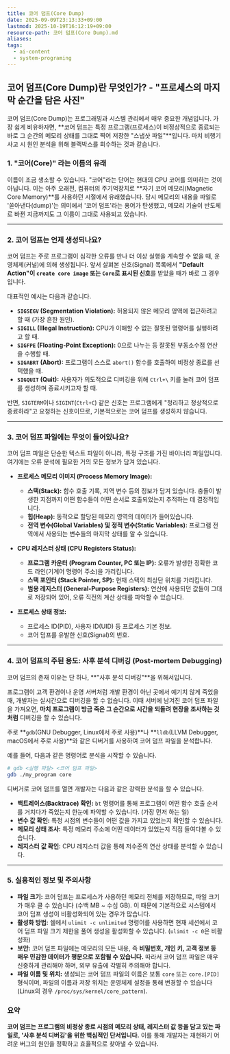 ```yaml
---
title: 코어 덤프(Core Dump)
date: 2025-09-09T23:13:33+09:00
lastmod: 2025-10-19T16:12:19+09:00
resource-path: 코어 덤프(Core Dump).md
aliases:
tags:
  - ai-content
  - system-programing
---
```

## 코어 덤프(Core Dump)란 무엇인가? - "프로세스의 마지막 순간을 담은 사진"

코어 덤프(Core Dump)는 프로그래밍과 시스템 관리에서 매우 중요한 개념입니다. 가장 쉽게 비유하자면, **코어 덤프는 특정 프로그램(프로세스)이 비정상적으로 종료되는 바로 그 순간의 메모리 상태를 그대로 찍어 저장한 "스냅샷 파일"**입니다. 마치 비행기 사고 시 원인 분석을 위해 블랙박스를 회수하는 것과 같습니다.

### 1. "코어(Core)" 라는 이름의 유래

이름이 조금 생소할 수 있습니다. "코어"라는 단어는 현대의 CPU 코어를 의미하는 것이 아닙니다. 이는 아주 오래전, 컴퓨터의 주기억장치로 **자기 코어 메모리(Magnetic Core Memory)**를 사용하던 시절에서 유래했습니다. 당시 메모리의 내용을 파일로 '쏟아낸다(dump)'는 의미에서 '코어 덤프'라는 용어가 탄생했고, 메모리 기술이 반도체로 바뀐 지금까지도 그 이름이 그대로 사용되고 있습니다.

---

### 2. 코어 덤프는 언제 생성되나요?

코어 덤프는 주로 프로그램이 심각한 오류를 만나 더 이상 실행을 계속할 수 없을 때, 운영체제(커널)에 의해 생성됩니다. 앞서 살펴본 신호(Signal) 목록에서 **"Default Action"이 `create core image` 또는 `Core`로 표시된 신호**를 받았을 때가 바로 그 경우입니다.

대표적인 예시는 다음과 같습니다.

*   **`SIGSEGV` (Segmentation Violation):** 허용되지 않은 메모리 영역에 접근하려고 할 때 (가장 흔한 원인).
*   **`SIGILL` (Illegal Instruction):** CPU가 이해할 수 없는 잘못된 명령어를 실행하려고 할 때.
*   **`SIGFPE` (Floating-Point Exception):** 0으로 나누는 등 잘못된 부동소수점 연산을 수행할 때.
*   **`SIGABRT` (Abort):** 프로그램이 스스로 `abort()` 함수를 호출하여 비정상 종료를 선택했을 때.
*   **`SIGQUIT` (Quit):** 사용자가 의도적으로 디버깅을 위해 `Ctrl+\` 키를 눌러 코어 덤프를 생성하며 종료시키고자 할 때.

반면, `SIGTERM`이나 `SIGINT`(`Ctrl+C`) 같은 신호는 프로그램에게 "정리하고 정상적으로 종료하라"고 요청하는 신호이므로, 기본적으로는 코어 덤프를 생성하지 않습니다.

---

### 3. 코어 덤프 파일에는 무엇이 들어있나요?

코어 덤프 파일은 단순한 텍스트 파일이 아니라, 특정 구조를 가진 바이너리 파일입니다. 여기에는 오류 분석에 필요한 거의 모든 정보가 담겨 있습니다.

*   **프로세스 메모리 이미지 (Process Memory Image):**
    *   **스택(Stack):** 함수 호출 기록, 지역 변수 등의 정보가 담겨 있습니다. 충돌이 발생한 지점까지 어떤 함수들이 어떤 순서로 호출되었는지 추적하는 데 결정적입니다.
    *   **힙(Heap):** 동적으로 할당된 메모리 영역의 데이터가 들어있습니다.
    *   **전역 변수(Global Variables) 및 정적 변수(Static Variables):** 프로그램 전역에서 사용되는 변수들의 마지막 상태를 알 수 있습니다.

*   **CPU 레지스터 상태 (CPU Registers Status):**
    *   **프로그램 카운터 (Program Counter, PC 또는 IP):** 오류가 발생한 정확한 코드 라인(기계어 명령어 주소)을 가리킵니다.
    *   **스택 포인터 (Stack Pointer, SP):** 현재 스택의 최상단 위치를 가리킵니다.
    *   **범용 레지스터 (General-Purpose Registers):** 연산에 사용되던 값들이 그대로 저장되어 있어, 오류 직전의 계산 상태를 파악할 수 있습니다.

*   **프로세스 상태 정보:**
    *   프로세스 ID(PID), 사용자 ID(UID) 등 프로세스 기본 정보.
    *   코어 덤프를 유발한 신호(Signal)의 번호.

---

### 4. 코어 덤프의 주된 용도: 사후 분석 디버깅 (Post-mortem Debugging)

코어 덤프의 존재 이유는 단 하나, **"사후 분석 디버깅"**을 위해서입니다.

프로그램이 고객 환경이나 운영 서버처럼 개발 환경이 아닌 곳에서 예기치 않게 죽었을 때, 개발자는 실시간으로 디버깅을 할 수 없습니다. 이때 서버에 남겨진 코어 덤프 파일을 가져오면, **마치 프로그램이 방금 죽은 그 순간으로 시간을 되돌려 현장을 조사하는 것처럼** 디버깅을 할 수 있습니다.

주로 **`gdb`(GNU Debugger, Linux에서 주로 사용)**나 **`lldb`(LLVM Debugger, macOS에서 주로 사용)**와 같은 디버거를 사용하여 코어 덤프 파일을 분석합니다.

예를 들어, 다음과 같은 명령어로 분석을 시작할 수 있습니다.

```bash
# gdb <실행 파일> <코어 덤프 파일>
gdb ./my_program core 
```

디버거로 코어 덤프를 열면 개발자는 다음과 같은 강력한 분석을 할 수 있습니다.

*   **백트레이스(Backtrace) 확인:** `bt` 명령어를 통해 프로그램이 어떤 함수 호출 순서를 거치다가 죽었는지 한눈에 파악할 수 있습니다. (가장 먼저 하는 일)
*   **변수 값 확인:** 특정 시점의 변수들이 어떤 값을 가지고 있었는지 확인할 수 있습니다.
*   **메모리 상태 조사:** 특정 메모리 주소에 어떤 데이터가 있었는지 직접 들여다볼 수 있습니다.
*   **레지스터 값 확인:** CPU 레지스터 값을 통해 저수준의 연산 상태를 분석할 수 있습니다.

---

### 5. 실용적인 정보 및 주의사항

*   **파일 크기:** 코어 덤프는 프로세스가 사용하던 메모리 전체를 저장하므로, 파일 크기가 매우 클 수 있습니다 (수백 MB ~ 수십 GB). 이 때문에 기본적으로 시스템에서 코어 덤프 생성이 비활성화되어 있는 경우가 많습니다.
*   **활성화 방법:** 쉘에서 `ulimit -c unlimited` 명령어를 사용하면 현재 세션에서 코어 덤프 파일 크기 제한을 풀어 생성을 활성화할 수 있습니다. (`ulimit -c 0`은 비활성화)
*   **보안:** 코어 덤프 파일에는 메모리의 모든 내용, 즉 **비밀번호, 개인 키, 고객 정보 등 매우 민감한 데이터가 평문으로 포함될 수 있습니다.** 따라서 코어 덤프 파일은 매우 신중하게 관리해야 하며, 외부 유출에 각별히 주의해야 합니다.
*   **파일 이름 및 위치:** 생성되는 코어 덤프 파일의 이름은 보통 `core` 또는 `core.[PID]` 형식이며, 파일의 이름과 저장 위치는 운영체제 설정을 통해 변경할 수 있습니다 (Linux의 경우 `/proc/sys/kernel/core_pattern`).

### 요약

**코어 덤프는 프로그램의 비정상 종료 시점의 메모리 상태, 레지스터 값 등을 담고 있는 파일로, '사후 분석 디버깅'을 위한 핵심적인 단서입니다.** 이를 통해 개발자는 재현하기 어려운 버그의 원인을 정확하고 효율적으로 찾아낼 수 있습니다.
